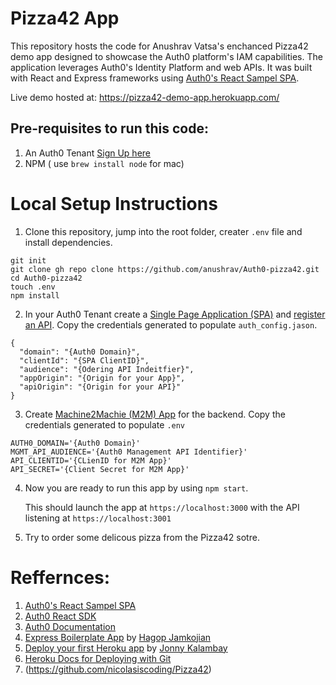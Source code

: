 # Pizza42 App 

This repository hosts the code for Anushrav Vatsa's enchanced Pizza42 demo app designed to showcase the Auth0 platform's IAM capabilities. The application leverages Auth0's Identity Platform and web APIs. It was built with React and Express frameworks using [Auth0's React Sampel SPA](https://github.com/auth0-samples/auth0-react-samples/tree/master/Sample-01).

Live demo hosted at: https://pizza42-demo-app.herokuapp.com/

## Pre-requisites to run this code:

1. An Auth0 Tenant [Sign Up here](https://auth0.com/signup)
2. NPM ( use `brew install node` for mac)

# Local Setup Instructions

1.  Clone this repository, jump into the root folder, creater `.env` file and install dependencies.
```
git init
git clone gh repo clone https://github.com/anushrav/Auth0-pizza42.git
cd Auth0-pizza42
touch .env
npm install
```
2. In your Auth0 Tenant create a [Single Page Application (SPA)](https://auth0.com/docs/quickstart/spa/react) and [register an API](https://auth0.com/docs/get-started/auth0-overview/set-up-apis). Copy the credentials generated to populate `auth_config.jason`.

```
{
  "domain": "{Auth0 Domain}",
  "clientId": "{SPA ClientID}",
  "audience": "{Odering API Indeitfier}",
  "appOrigin": "{Origin for your App}",
  "apiOrigin": "{Origin for your API}" 
}
```
3. Create [Machine2Machie (M2M) App](https://auth0.com/docs/get-started/auth0-overview/create-applications/machine-to-machine-apps) for the backend. Copy the credentials generated to populate `.env`
```
AUTH0_DOMAIN='{Auth0 Domain}'
MGMT_API_AUDIENCE='{Auth0 Management API Identifier}'
API_CLIENTID='{CLienID for M2M App}'
API_SECRET='{Client Secret for M2M App}'
```

4. Now you are ready to run this app by using `npm start`. 

   This should launch the app at `https://localhost:3000` with the API listening at `https://localhost:3001`

5. Try to order some delicous pizza from the Pizza42 sotre.

# Reffernces:
1. [Auth0's React Sampel SPA](https://github.com/auth0-samples/auth0-react-samples/tree/master/Sample-01)
2. [Auth0 React SDK](https://github.com/auth0/auth0-react)
3. [Auth0 Documentation](https://auth0.com/docs/)
4. [Express Boilerplate App](https://github.com/hagopj13/node-express-boilerplate) by [Hagop Jamkojian](https://github.com/hagopj13)
5. [Deploy your first Heroku app](https://www.youtube.com/watch?v=MxfxiR8TVNU&ab_channel=JonnyKalambay) by [Jonny Kalambay](https://www.youtube.com/watch?v=MxfxiR8TVNU&ab_channel=JonnyKalambay)
6. [Heroku Docs for Deploying with Git](https://devcenter.heroku.com/articles/git)
7. (https://github.com/nicolasiscoding/Pizza42)




